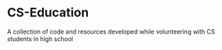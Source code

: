 # CS-Education
A collection of code and resources developed while volunteering with CS students in high school
